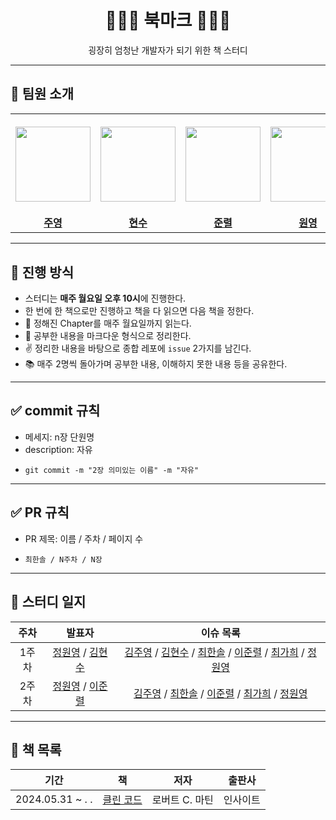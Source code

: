 <div align="center">
  <h1>📕📗📘 북마크 📕📗📘</h1>
  <p>굉장히 엄청난 개발자가 되기 위한 책 스터디</p>
</div>

---

## 👋 팀원 소개

<table>
  <tr height="160px">
    <th align="center" width="150px">
      <a href="https://github.com/kjy-asl"><img height="120px" width="120px" src="https://avatars.githubusercontent.com/u/77871898?v=4"/>
    </th>
    <th align="center" width="150px">
      <a href="https://github.com/find11570"><img height="120px" width="120px" src="https://avatars.githubusercontent.com/u/74519181?v=4"/></a>
    </th>
    <th align="center" width="150px">
      <a href="https://github.com/lee-JunR"><img height="120px" width="120px" src="https://avatars.githubusercontent.com/u/68640939?v=4"/></a>
    </th>
    <th align="center" width="150px">
      <a href="https://github.com/cheongwonyoung"><img height="120px" width="120px" src="https://avatars.githubusercontent.com/u/86768006?v=4"/></a>
    </th>
    <th align="center" width="150px">
      <a href="https://github.com/GaHee99"><img height="120px" width="120px" src="https://avatars.githubusercontent.com/u/77230391?v=4"/></a>
    </th>
    <th align="center" width="150px">
      <a href="https://github.com/chuseok"><img height="120px" width="120px" src="https://avatars.githubusercontent.com/u/56007762?v=4"/></a>
    </th>
  </tr>
  <tr>
    <td align="center" width="150px">
      <a href="https://github.com/kjy-asl"><strong>주영</strong></a>
    </td>
    <td align="center" width="150px">
      <a href="https://github.com/find11570"><strong>현수</strong></a>
    </td>
    <td align="center" width="150px">
      <a href="https://github.com/lee-JunR"><strong>준렬</strong></a>
    </td>
    <td align="center" width="150px">
      <a href="https://github.com/cheongwonyoung"><strong>원영</strong></a>
    </td>
    <td align="center" width="150px">
      <a href="https://github.com/GaHee99"><strong>가희</strong></a>
    </td>
    <td align="center" width="150px">
      <a href="https://github.com/chuseok"><strong>한솔</strong></a>
    </td>
  </tr>
</table>


---

## 📌 진행 방식

- 스터디는 **매주 월요일 오후 10시**에 진행한다.
- 한 번에 한 책으로만 진행하고 책을 다 읽으면 다음 책을 정한다.
- 📘 정해진 Chapter를 매주 월요일까지 읽는다.
- 📝 공부한 내용을 마크다운 형식으로 정리한다.
- ✌️  정리한 내용을 바탕으로 종합 레포에 `issue` 2가지를 남긴다.
- 📚 매주 2명씩 돌아가며 공부한 내용, 이해하지 못한 내용 등을 공유한다.


---

## ✅ commit 규칙

- 메세지: n장 단원명
- description: 자유
- ```
  git commit -m "2장 의미있는 이름" -m "자유"
  ```
---

## ✅ PR 규칙

- PR 제목: 이름 / 주차 / 페이지 수
- ```
  최한솔 / N주차 / N장
  ```

---

## 📄 스터디 일지

|          주차           |                                              발표자                                           |        이슈 목록        |
| :---------------------: | :-------------------------------------------------------------------------------------------: | :---------------------: |
|          1주차          |   [정원영](https://github.com/cheongwonyoung) / [김현수](https://github.com/find11570)         |   [김주영](https://github.com/kbbookstudy/bookstudy/issues/14) / [김현수](https://github.com/kbbookstudy/bookstudy/issues/4)  /  [최한솔](https://github.com/kbbookstudy/bookstudy/issues/7)  /  [이준렬](https://github.com/kbbookstudy/bookstudy/issues/9)  /  [최가희](https://github.com/kbbookstudy/bookstudy/issues/12)  /  [정원영](https://github.com/kbbookstudy/bookstudy/issues/15)  |
|          2주차          |   [정원영](https://github.com/cheongwonyoung) / [이준렬](https://github.com/lee-JunR)         |   [김주영](https://github.com/kbbookstudy/bookstudy/issues/23)  /  [최한솔](https://github.com/kbbookstudy/bookstudy/issues/18)  /  [이준렬](https://github.com/kbbookstudy/bookstudy/issues/20)  /  [최가희](https://github.com/kbbookstudy/bookstudy/issues/21)  /  [정원영](https://github.com/kbbookstudy/bookstudy/issues/22)  |


---

## 📄 책 목록

|          기간           |                                              책                                               |        저자        |   출판사   |
| :---------------------: | :-------------------------------------------------------------------------------------------: | :----------------: | :--------: |
| 2024.05.31 ~     .  .   |               [클린 코드](https://product.kyobobook.co.kr/detail/S000001032980)                |   로버트 C. 마틴    |  인사이트  |

